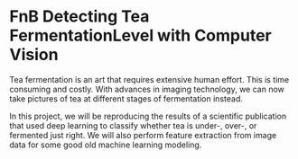 # FnB Detecting Tea FermentationLevel with Computer Vision

Tea fermentation is an art that requires extensive human effort. This is time consuming and costly. With advances in imaging technology, we can now take pictures of tea at different stages of fermentation instead. 

In this project, we will be reproducing the results of a scientific publication that used deep learning to classify whether tea is under-, over-, or fermented just right. We will also perform feature extraction from image data for some good old machine learning modeling. 
